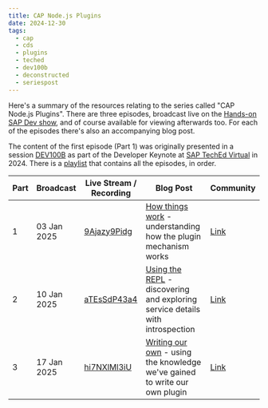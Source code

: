 ```yaml
---
title: CAP Node.js Plugins
date: 2024-12-30
tags:
  - cap
  - cds
  - plugins
  - teched
  - dev100b
  - deconstructed
  - seriespost
---
```

Here's a summary of the resources relating to the series called "CAP Node.js Plugins". There are three episodes, broadcast live on the [Hands-on SAP Dev show][31], and of course available for viewing afterwards too. For each of the episodes there's also an accompanying blog post.

The content of the first episode (Part 1) was originally presented in a session [DEV100B][33] as part of the Developer Keynote at [SAP TechEd Virtual][34] in 2024. There is a [playlist][32] that contains all the episodes, in order.

Part|Broadcast|Live Stream / Recording|Blog Post|Community
-|-|-|-|-
1|03 Jan 2025|[9Ajazy9Pidg][1]|[How things work][11] - understanding how the plugin mechanism works|[Link][21]
2|10 Jan 2025|[aTEsSdP43a4][2]|[Using the REPL][12] - discovering and exploring service details with introspection|[Link][22]
3|17 Jan 2025|[hi7NXlMl3iU][3]|[Writing our own][13] - using the knowledge we've gained to write our own plugin|[Link][23]

[1]: https://www.youtube.com/watch?v=9Ajazy9Pidg
[2]: https://www.youtube.com/watch?v=aTEsSdP43a4
[3]: https://www.youtube.com/watch?v=hi7NXlMl3iU

[11]: /blog/posts/2024/10/05/cap-node-js-plugins-part-1-how-things-work/
[12]: /blog/posts/2025/01/10/cap-node-js-plugins-part-2-using-the-repl/
[13]: /blog/posts/2025/01/17/cap-node-js-plugins-part-3-writing-our-own/

[21]: https://community.sap.com/t5/sap-community/cap-node-js-plugins-1-of-3-how-things-work/ev-p/13922285
[22]: https://community.sap.com/t5/sap-community/cap-node-js-plugins-2-of-3-using-the-repl/ev-p/13973724
[23]: https://community.sap.com/t5/sap-community/cap-node-js-plugins-3-of-3-writing-our-own/ec-p/13973728

[31]: https://community.sap.com/t5/technology-blogs-by-sap/hands-on-sap-dev-with-qmacro-onwards-and-upwards/ba-p/13396497
[32]: https://www.youtube.com/playlist?list=PL6RpkC85SLQDwzbi9eVuMStRlpVMBqidQ
[33]: https://www.sap.com/events/teched/virtual/flow/sap/te24/catalog/page/catalog/session/1723584532995001g7Xm
[34]: https://www.sap.com/events/teched/virtual/flow/sap/te24/catalog/page/catalog
